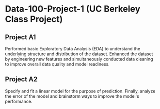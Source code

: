 # Data-100-Project-1 (UC Berkeley Class Project)

## Project A1 
Performed basic Exploratory Data Analysis (EDA) to understand the underlying structure and distribution of the dataset. Enhanced the dataset by engineering new features and simultaneously conducted data cleaning to improve overall data quality and model readiness.

## Project A2 
Specify and fit a linear model for the purpose of prediction. Finally, analyze the error of the model and brainstorm ways to improve the model's performance.
